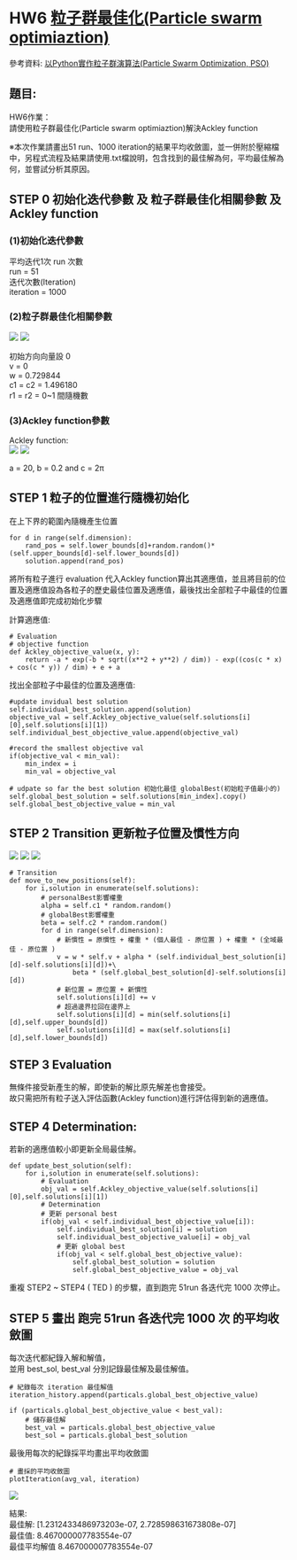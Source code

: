 # HW6 [粒子群最佳化(Particle swarm optimiaztion)](https://tzuchieh0931.medium.com/%E7%B2%92%E5%AD%90%E7%BE%A4%E6%9C%80%E4%BD%B3%E5%8C%96-pso-13e702657f7d)

參考資料:
[以Python實作粒子群演算法(Particle Swarm Optimization, PSO)](https://medium.com/qiubingcheng/%E4%BB%A5python%E5%AF%A6%E4%BD%9C%E7%B2%92%E5%AD%90%E7%BE%A4%E6%BC%94%E7%AE%97%E6%B3%95-particle-swarm-optimization-pso-f0d0404c443b)

## 題目:
HW6作業：<br>
請使用粒子群最佳化(Particle swarm optimiaztion)解決Ackley function <br>

※本次作業請畫出51 run、1000 iteration的結果平均收斂圖，並一併附於壓縮檔中，另程式流程及結果請使用.txt檔說明，包含找到的最佳解為何，平均最佳解為何，並嘗試分析其原因。<br>

## STEP 0 初始化迭代參數 及 粒子群最佳化相關參數 及 Ackley function
### (1)初始化迭代參數
平均迭代1次 run 次數<br>
run = 51<br>
迭代次數(Iteration)<br>
iteration = 1000<br>

### (2)粒子群最佳化相關參數
![](https://i.imgur.com/KINZiR6.png)
![](https://i.imgur.com/8vg2dsP.png)


初始方向向量設 0<br>
v = 0 <br>
w = 0.729844 <br>
c1 = c2 = 1.496180 <br>
r1 = r2 = 0~1 間隨機數 <br>

### (3)Ackley function參數
Ackley function:<br>
![](https://i.imgur.com/TyYor69.png)
![](https://i.imgur.com/vwi24Nz.png)

a = 20, b = 0.2 and c = 2π<br>

## STEP 1 粒子的位置進行隨機初始化
在上下界的範圍內隨機產生位置<br>
```python=
for d in range(self.dimension):
    rand_pos = self.lower_bounds[d]+random.random()*(self.upper_bounds[d]-self.lower_bounds[d])
    solution.append(rand_pos)
```
將所有粒子進行 evaluation 代入Ackley function算出其適應值，並且將目前的位置及適應值設為各粒子的歷史最佳位置及適應值，最後找出全部粒子中最佳的位置及適應值即完成初始化步驟<br>

計算適應值:<br>
```python=
# Evaluation
# objective function
def Ackley_objective_value(x, y):
    return -a * exp(-b * sqrt((x**2 + y**2) / dim)) - exp((cos(c * x) + cos(c * y)) / dim) + e + a
```
找出全部粒子中最佳的位置及適應值:<br>
```python=
#update invidual best solution
self.individual_best_solution.append(solution)
objective_val = self.Ackley_objective_value(self.solutions[i][0],self.solutions[i][1])
self.individual_best_objective_value.append(objective_val)

#record the smallest objective val
if(objective_val < min_val):
    min_index = i
    min_val = objective_val
    
# udpate so far the best solution 初始化最佳 globalBest(初始粒子值最小的)
self.global_best_solution = self.solutions[min_index].copy()
self.global_best_objective_value = min_val
```

## STEP 2 Transition 更新粒子位置及慣性方向
![](https://i.imgur.com/KINZiR6.png)
![](https://i.imgur.com/8vg2dsP.png)
![](https://i.imgur.com/eDqILGu.png)

```python=
# Transition
def move_to_new_positions(self):
    for i,solution in enumerate(self.solutions):
        # personalBest影響權重
        alpha = self.c1 * random.random()
        # globalBest影響權重
        beta = self.c2 * random.random()
        for d in range(self.dimension):
            # 新慣性 = 原慣性 + 權重 * (個人最佳 - 原位置 ) + 權重 * (全域最佳 - 原位置 ) 
            v = w * self.v + alpha * (self.individual_best_solution[i][d]-self.solutions[i][d])+\
                beta * (self.global_best_solution[d]-self.solutions[i][d])
            # 新位置 = 原位置 + 新慣性
            self.solutions[i][d] += v
            # 超過邊界拉回在邊界上
            self.solutions[i][d] = min(self.solutions[i][d],self.upper_bounds[d])
            self.solutions[i][d] = max(self.solutions[i][d],self.lower_bounds[d])
```
## STEP 3 Evaluation
無條件接受新產生的解，即使新的解比原先解差也會接受。<br>
故只需把所有粒子送入評估函數(Ackley function)進行評估得到新的適應值。<br>

## STEP 4 Determination: 
若新的適應值較小即更新全局最佳解。<br>
```python=
def update_best_solution(self):
    for i,solution in enumerate(self.solutions):
        # Evaluation
        obj_val = self.Ackley_objective_value(self.solutions[i][0],self.solutions[i][1])
        # Determination
        # 更新 personal best
        if(obj_val < self.individual_best_objective_value[i]):
            self.individual_best_solution[i] = solution
            self.individual_best_objective_value[i] = obj_val
            # 更新 global best
            if(obj_val < self.global_best_objective_value):
                self.global_best_solution = solution
                self.global_best_objective_value = obj_val
```

重複 STEP2 ~ STEP4 ( TED ) 的步驟，直到跑完 51run 各迭代完 1000 次停止。<br>

## STEP 5 畫出 跑完 51run 各迭代完 1000 次 的平均收斂圖
每次迭代都紀錄入解和解值，<br>
並用 best_sol, best_val 分別記錄最佳解及最佳解值。<br>
```=python
# 紀錄每次 iteration 最佳解值
iteration_history.append(particals.global_best_objective_value)

if (particals.global_best_objective_value < best_val):
    # 儲存最佳解
    best_val = particals.global_best_objective_value
    best_sol = particals.global_best_solution
```
最後用每次的紀錄採平均畫出平均收斂圖
```=python
# 畫採的平均收斂圖
plotIteration(avg_val, iteration)
```
![](https://i.imgur.com/mY2h6FO.png)

結果:<br>
最佳解:  [1.2312433486973203e-07, 2.728598631673808e-07]<br>
最佳值:  8.467000007783554e-07<br>
最佳平均解值 8.467000007783554e-07<br>
